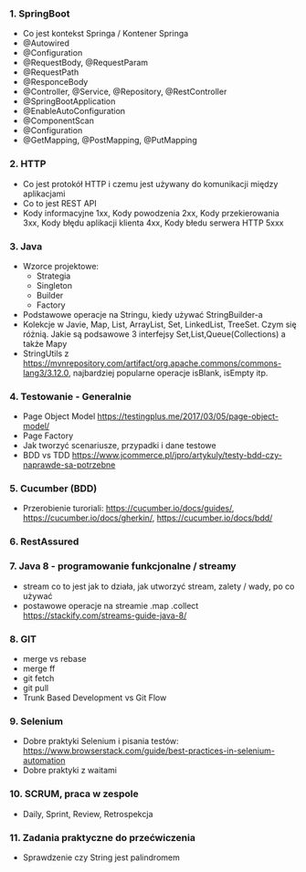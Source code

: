 ### 1. SpringBoot
  - Co jest kontekst Springa / Kontener Springa
  - @Autowired
  - @Configuration
  - @RequestBody, @RequestParam
  - @RequestPath
  - @ResponceBody
  - @Controller, @Service, @Repository, @RestController
  - @SpringBootApplication
  - @EnableAutoConfiguration
  - @ComponentScan
  - @Configuration
  - @GetMapping, @PostMapping, @PutMapping
### 2. HTTP
  - Co jest protokół HTTP i czemu jest używany do komunikacji między aplikacjami
  - Co to jest REST API
  - Kody informacyjne 1xx, Kody powodzenia 2xx, Kody przekierowania 3xx, Kody błędu aplikacji klienta 4xx, Kody błedu serwera HTTP 5xxx
### 3. Java
  - Wzorce projektowe: 
    - Strategia
    - Singleton
    - Builder
    - Factory
  - Podstawowe operacje na Stringu, kiedy używać StringBuilder-a
  - Kolekcje w Javie, Map, List, ArrayList, Set, LinkedList, TreeSet. Czym się różnią. Jakie są podsawowe 3 interfejsy Set,List,Queue(Collections) a także Mapy
  - StringUtils z https://mvnrepository.com/artifact/org.apache.commons/commons-lang3/3.12.0, najbardziej popularne operacje isBlank, isEmpty itp.
### 4. Testowanie - Generalnie
  - Page Object Model https://testingplus.me/2017/03/05/page-object-model/
  - Page Factory
  - Jak tworzyć scenariusze, przypadki i dane testowe
  - BDD vs TDD https://www.jcommerce.pl/jpro/artykuly/testy-bdd-czy-naprawde-sa-potrzebne
### 5. Cucumber (BDD)
  - Przerobienie turoriali: https://cucumber.io/docs/guides/, https://cucumber.io/docs/gherkin/, https://cucumber.io/docs/bdd/
### 6. RestAssured
### 7. Java 8 - programowanie funkcjonalne / streamy
  - stream co to jest jak to działa, jak utworzyć stream, zalety / wady, po co używać
  - postawowe operacje na streamie .map .collect https://stackify.com/streams-guide-java-8/ 
### 8. GIT
  - merge vs rebase
  - merge ff
  - git fetch
  - git pull
  - Trunk Based Development vs Git Flow
### 9. Selenium
  - Dobre praktyki Selenium i pisania testów: https://www.browserstack.com/guide/best-practices-in-selenium-automation
  - Dobre praktyki z waitami
### 10. SCRUM, praca w zespole
  - Daily, Sprint, Review, Retrospekcja
### 11. Zadania praktyczne do przećwiczenia
  - Sprawdzenie czy String jest palindromem
